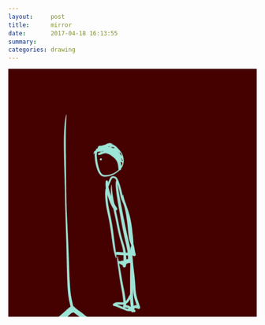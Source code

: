 ```yaml
---
layout:     post
title:      mirror
date:       2017-04-18 16:13:55
summary:    
categories: drawing
---
```

![mirror](/images/diary/mirror.png ".")

